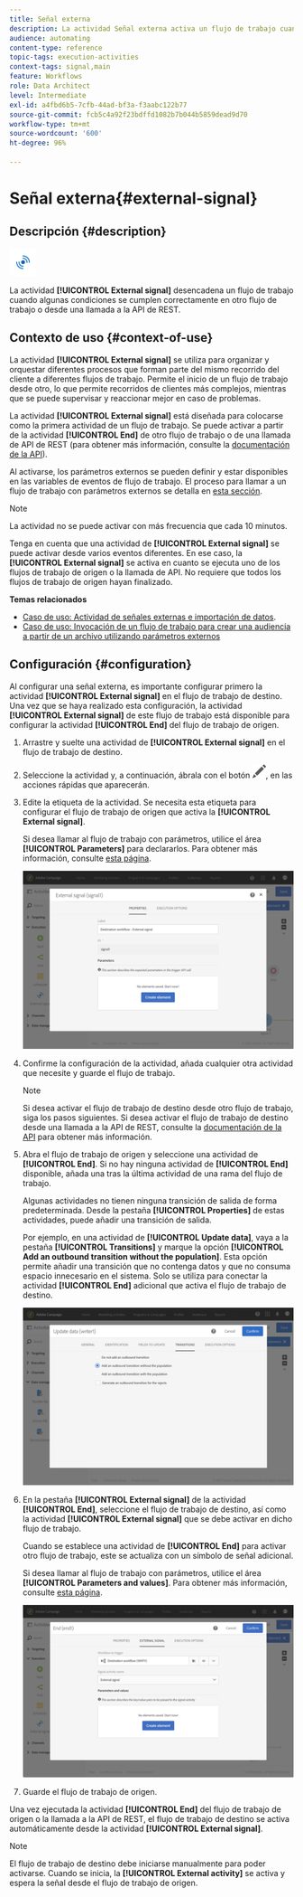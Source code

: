 ```yaml
---
title: Señal externa
description: La actividad Señal externa activa un flujo de trabajo cuando se cumplen correctamente algunas condiciones en otro flujo de trabajo.
audience: automating
content-type: reference
topic-tags: execution-activities
context-tags: signal,main
feature: Workflows
role: Data Architect
level: Intermediate
exl-id: a4fbd6b5-7cfb-44ad-bf3a-f3aabc122b77
source-git-commit: fcb5c4a92f23bdffd1082b7b044b5859dead9d70
workflow-type: tm+mt
source-wordcount: '600'
ht-degree: 96%

---
```


# Señal externa{#external-signal}

## Descripción {#description}

![](assets/signal.png)

La actividad **[!UICONTROL External signal]** desencadena un flujo de trabajo cuando algunas condiciones se cumplen correctamente en otro flujo de trabajo o desde una llamada a la API de REST.

## Contexto de uso {#context-of-use}

La actividad **[!UICONTROL External signal]** se utiliza para organizar y orquestar diferentes procesos que forman parte del mismo recorrido del cliente a diferentes flujos de trabajo. Permite el inicio de un flujo de trabajo desde otro, lo que permite recorridos de clientes más complejos, mientras que se puede supervisar y reaccionar mejor en caso de problemas.

La actividad **[!UICONTROL External signal]** está diseñada para colocarse como la primera actividad de un flujo de trabajo. Se puede activar a partir de la actividad **[!UICONTROL End]** de otro flujo de trabajo o de una llamada de API de REST (para obtener más información, consulte la [documentación de la API](../../api/using/triggering-a-signal-activity.md)).

Al activarse, los parámetros externos se pueden definir y estar disponibles en las variables de eventos de flujo de trabajo. El proceso para llamar a un flujo de trabajo con parámetros externos se detalla en [esta sección](../../automating/using/calling-a-workflow-with-external-parameters.md).

>[!NOTE]
>
>La actividad no se puede activar con más frecuencia que cada 10 minutos.

Tenga en cuenta que una actividad de **[!UICONTROL External signal]** se puede activar desde varios eventos diferentes. En ese caso, la **[!UICONTROL External signal]** se activa en cuanto se ejecuta uno de los flujos de trabajo de origen o la llamada de API. No requiere que todos los flujos de trabajo de origen hayan finalizado.

**Temas relacionados**

* [Caso de uso: Actividad de señales externas e importación de datos](../../automating/using/external-signal-data-import.md).
* [Caso de uso: Invocación de un flujo de trabajo para crear una audiencia a partir de un archivo utilizando parámetros externos](../../automating/using/use-case-calling-workflow.md)

## Configuración {#configuration}

Al configurar una señal externa, es importante configurar primero la actividad **[!UICONTROL External signal]** en el flujo de trabajo de destino. Una vez que se haya realizado esta configuración, la actividad **[!UICONTROL External signal]** de este flujo de trabajo está disponible para configurar la actividad **[!UICONTROL End]** del flujo de trabajo de origen.

1. Arrastre y suelte una actividad de **[!UICONTROL External signal]** en el flujo de trabajo de destino.
1. Seleccione la actividad y, a continuación, ábrala con el botón ![](assets/edit_darkgrey-24px.png), en las acciones rápidas que aparecerán.
1. Edite la etiqueta de la actividad. Se necesita esta etiqueta para configurar el flujo de trabajo de origen que activa la **[!UICONTROL External signal]**.

   Si desea llamar al flujo de trabajo con parámetros, utilice el área **[!UICONTROL Parameters]** para declararlos. Para obtener más información, consulte [esta página](../../automating/using/declaring-parameters-external-signal.md).

   ![](assets/external_signal_configuration.png)

1. Confirme la configuración de la actividad, añada cualquier otra actividad que necesite y guarde el flujo de trabajo.

   >[!NOTE]
   >
   >Si desea activar el flujo de trabajo de destino desde otro flujo de trabajo, siga los pasos siguientes. Si desea activar el flujo de trabajo de destino desde una llamada a la API de REST, consulte la [documentación de la API](../../api/using/triggering-a-signal-activity.md) para obtener más información.

1. Abra el flujo de trabajo de origen y seleccione una actividad de **[!UICONTROL End]**. Si no hay ninguna actividad de **[!UICONTROL End]** disponible, añada una tras la última actividad de una rama del flujo de trabajo.

   Algunas actividades no tienen ninguna transición de salida de forma predeterminada. Desde la pestaña **[!UICONTROL Properties]** de estas actividades, puede añadir una transición de salida.

   Por ejemplo, en una actividad de **[!UICONTROL Update data]**, vaya a la pestaña **[!UICONTROL Transitions]** y marque la opción **[!UICONTROL Add an outbound transition without the population]**. Esta opción permite añadir una transición que no contenga datos y que no consuma espacio innecesario en el sistema. Solo se utiliza para conectar la actividad **[!UICONTROL End]** adicional que activa el flujo de trabajo de destino.

   ![](assets/external_signal_empty_transition.png)

1. En la pestaña **[!UICONTROL External signal]** de la actividad **[!UICONTROL End]**, seleccione el flujo de trabajo de destino, así como la actividad **[!UICONTROL External signal]** que se debe activar en dicho flujo de trabajo.

   Cuando se establece una actividad de **[!UICONTROL End]** para activar otro flujo de trabajo, este se actualiza con un símbolo de señal adicional.

   Si desea llamar al flujo de trabajo con parámetros, utilice el área **[!UICONTROL Parameters and values]**. Para obtener más información, consulte [esta página](../../automating/using/defining-parameters-calling-workflow.md).

   ![](assets/external_signal_end.png)

1. Guarde el flujo de trabajo de origen.

Una vez ejecutada la actividad **[!UICONTROL End]** del flujo de trabajo de origen o la llamada a la API de REST, el flujo de trabajo de destino se activa automáticamente desde la actividad **[!UICONTROL External signal]**.

>[!NOTE]
>
>El flujo de trabajo de destino debe iniciarse manualmente para poder activarse. Cuando se inicia, la **[!UICONTROL External activity]** se activa y espera la señal desde el flujo de trabajo de origen.
